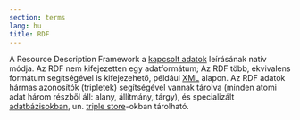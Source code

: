 ```yaml
---
section: terms
lang: hu
title: RDF
---
```


A Resource Description Framework a [kapcsolt adatok](../linked-data/) leírásának natív módja. Az RDF nem kifejezetten egy adatformátum; Az RDF több, ekvivalens formátum segítségével is kifejezehető, például [XML](../xml/) alapon. Az RDF adatok hármas azonosítók (tripletek) segítségével vannak tárolva (minden atomi adat három részből áll: alany, állítmány, tárgy), és specializált [adatbázisokban](../database/), un. [triple store](../triple-store/)-okban tárolható.
